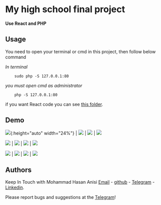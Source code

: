 My high school final project
=============================================================
**Use React and PHP**

Usage
-------------
You need to open your terminal or cmd in this project, then follow below command

*In terminal*
```shell
    sudo php -S 127.0.0.1:80
```

*you must open cmd as administrator*
```shell
    php -S 127.0.0.1:80
```



if you want React code you can see [this folder](./front_end_react_code).

Demo
---------------------

![](https://github.com/mohammadhasananisi/tehran-general-hospital/blob/main/demo_img/photo_1.png?raw=true){:height="auto" width="24%"}  |  ![](https://github.com/mohammadhasananisi/tehran-general-hospital/blob/main/demo_img/photo_2.png?raw=true) | ![](https://github.com/mohammadhasananisi/tehran-general-hospital/blob/main/demo_img/photo_3.png?raw=true) | ![](https://github.com/mohammadhasananisi/tehran-general-hospital/blob/main/demo_img/photo_4.png?raw=true)

![](https://github.com/mohammadhasananisi/tehran-general-hospital/blob/main/demo_img/photo_5.png?raw=true)  |  ![](https://github.com/mohammadhasananisi/tehran-general-hospital/blob/main/demo_img/photo_6.png?raw=true) | ![](https://github.com/mohammadhasananisi/tehran-general-hospital/blob/main/demo_img/photo_7.png?raw=true) | ![](https://github.com/mohammadhasananisi/tehran-general-hospital/blob/main/demo_img/photo_8.png?raw=true)

![](https://github.com/mohammadhasananisi/tehran-general-hospital/blob/main/demo_img/photo_9.png?raw=true)  |  ![](https://github.com/mohammadhasananisi/tehran-general-hospital/blob/main/demo_img/photo_10.png?raw=true) | ![](https://github.com/mohammadhasananisi/tehran-general-hospital/blob/main/demo_img/photo_11.png?raw=true) | ![](https://github.com/mohammadhasananisi/tehran-general-hospital/blob/main/demo_img/photo_12.png?raw=true)


Authors
-------

Keep In Touch with Mohammad Hasan Anisi [Email](mailto:mohammadhasananisiqom@gmail.com) - [github](https://github.com/mohammadhasananisi) - [Telegram](https://t.me/mohammadhasananisi) - [Linkedin](https://linkedin.com/in/mohammadhasan-anisi-159757202).

Please report bugs and suggestions at the [Telegram](https://t.me/mohammadhasananisi)!